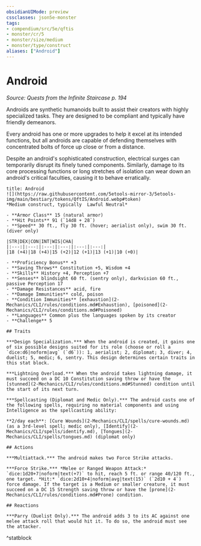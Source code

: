 ```yaml
---
obsidianUIMode: preview
cssclasses: json5e-monster
tags:
- compendium/src/5e/qftis
- monster/cr/5
- monster/size/medium
- monster/type/construct
aliases: ["Android"]
---
```

# Android
*Source: Quests from the Infinite Staircase p. 194*  

Androids are synthetic humanoids built to assist their creators with highly specialized tasks. They are designed to be compliant and typically have friendly demeanors.

Every android has one or more upgrades to help it excel at its intended functions, but all androids are capable of defending themselves with concentrated bolts of force up close or from a distance.

Despite an android's sophisticated construction, electrical surges can temporarily disrupt its finely tuned components. Similarly, damage to its core processing functions or long stretches of isolation can wear down an android's critical faculties, causing it to behave erratically.

```ad-statblock
title: Android
![](https://raw.githubusercontent.com/5etools-mirror-3/5etools-img/main/bestiary/tokens/QftIS/Android.webp#token)
*Medium construct, typically  Lawful Neutral*

- **Armor Class** 15 (natural armor)
- **Hit Points** 91 (`14d8 + 28`)
- **Speed** 30 ft., fly 30 ft. (hover; aerialist only), swim 30 ft. (diver only)

|STR|DEX|CON|INT|WIS|CHA|
|:---:|:---:|:---:|:---:|:---:|:---:|
|18 (+4)|18 (+4)|15 (+2)|12 (+1)|13 (+1)|10 (+0)|

- **Proficiency Bonus** +3
- **Saving Throws** Constitution +5, Wisdom +4
- **Skills** History +4, Perception +7
- **Senses** blindsight 60 ft. (sentry only), darkvision 60 ft., passive Perception 17
- **Damage Resistances** acid, fire
- **Damage Immunities** cold, poison
- **Condition Immunities** [exhaustion](2-Mechanics/CLI/rules/conditions.md#Exhaustion), [poisoned](2-Mechanics/CLI/rules/conditions.md#Poisoned)
- **Languages** Common plus the languages spoken by its creator
- **Challenge** 5

## Traits

***Design Specialization.*** When the android is created, it gains one of six possible designs suited for its role (choose or roll a `dice:d6|noform|avg` (`d6`)): 1, aerialist; 2, diplomat; 3, diver; 4, duelist; 5, medic; 6, sentry. This design determines certain traits in this stat block.

***Lightning Overload.*** When the android takes lightning damage, it must succeed on a DC 10 Constitution saving throw or have the [stunned](2-Mechanics/CLI/rules/conditions.md#Stunned) condition until the start of its next turn.

***Spellcasting (Diplomat and Medic Only).*** The android casts one of the following spells, requiring no material components and using Intelligence as the spellcasting ability:

**2/day each**: [Cure Wounds](2-Mechanics/CLI/spells/cure-wounds.md) (as a 3rd-level spell; medic only), [Identify](2-Mechanics/CLI/spells/identify.md), [Tongues](2-Mechanics/CLI/spells/tongues.md) (diplomat only)

## Actions

***Multiattack.*** The android makes two Force Strike attacks.

***Force Strike.*** *Melee or Ranged Weapon Attack:* `dice:1d20+7|noform|text(+7)` to hit, reach 5 ft. or range 40/120 ft., one target. *Hit:* `dice:2d10+4|noform|avg|text(15)` (`2d10 + 4`) force damage. If the target is a Medium or smaller creature, it must succeed on a DC 15 Strength saving throw or have the [prone](2-Mechanics/CLI/rules/conditions.md#Prone) condition.

## Reactions

***Parry (Duelist Only).*** The android adds 3 to its AC against one melee attack roll that would hit it. To do so, the android must see the attacker.
```
^statblock